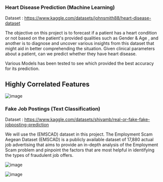 ### Heart Disease Prediction (Machine Learning)

Dataset : https://www.kaggle.com/datasets/johnsmith88/heart-disease-dataset

The objective on this project is to forecast if a patient has a heart condition or not based on the patient's provided qualities such as Gender & Age , and another is to diagnose and uncover various insights from this dataset that might aid in better comprehending the situation. Given clinical parameters about a patient, can we predict whether they have heart disease.

Various Models has been tested to see which provided the best accuracy for its prediction. 

## Highly Correlated Features

![image](https://github.com/juliuschanjq/Machine-Learning-Projects/assets/113488890/6424bbca-b47e-4f6d-83cd-e13771cee0ad)


### Fake Job Postings (Text Classification) 

Dataset : https://www.kaggle.com/datasets/shivamb/real-or-fake-fake-jobposting-prediction

We will use the (EMSCAD) dataset in this project. The Employment Scam Aegean Dataset (EMSCAD) is a publicly available dataset of 17,880 actual job advertising that aims to provide an in-depth analysis of the Employment Scam problem and pinpoint the factors that are most helpful in identifying the types of fraudulent job offers.

![image](https://github.com/juliuschanjq/Machine-Learning-Projects/assets/113488890/bb69c1b2-93e7-4765-8f8e-c6f6b205460c)

![image](https://github.com/juliuschanjq/Machine-Learning-Projects/assets/113488890/f134f7a1-53a8-4468-a933-f8a5261a6b1d)





